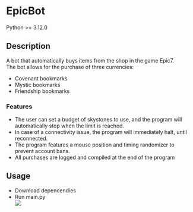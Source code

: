 # EpicBot
Python >= 3.12.0  
## Description  
A bot that automatically buys items from the shop in the game Epic7.  
The bot allows for the purchase of three currencies:
- Covenant bookmarks
- Mystic bookmarks
- Friendship bookmarks  
### Features
- The user can set a budget of skystones to use, and the program will automatically stop when the limit is reached. 
- In case of a connectivity issue, the program will immediately halt, until reconnected.  
- The program features a mouse position and timing randomizer to prevent account bans.
- All purchases are logged and compiled at the end of the program 
## Usage
- Download depencendies
- Run main.py  
![](https://github.com/Chrisyk/EpicBot/blob/main/Demo.gif)
